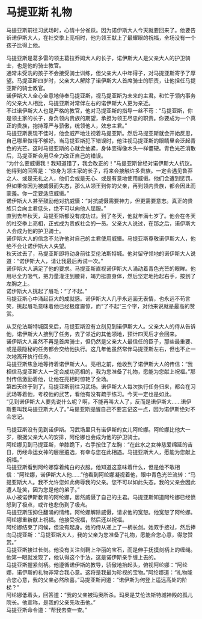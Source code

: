 # 马提亚斯 礼物
马提亚斯前往习武场时，心情十分雀跃。因为诺伊斯大人今天就要回来了。他要告诉诺伊斯大人，在社交季上亮相时，他为领王献上了最耀眼的祝福，全场没有一个孩子比得上他。  


马提亚斯是葛多雷的领主葛拉乔姆大人的长子，诺伊斯大人是父亲大人的护卫骑士，也是他的骑士教官。  
通常未受洗的孩子不会接受骑士训练，但父亲大人中年得子，对马提亚斯寄予了厚望。马提亚斯四岁时，父亲大人解除了诺伊斯大人首席骑士的职责，让他担任马提亚斯的骑士教官。  
诺伊斯大人全心全意地侍奉马提亚斯，视马提亚斯为未来的主君。和忙于领内事务的父亲大人相比，马提亚斯对常伴左右的诺伊斯大人更为亲近。  
不过诺伊斯大人也是严格的教官，他对马提亚斯的指导一丝不苟：“马提亚斯，你是领主家的长子，身负领内贵族的期望，承担为领王尽忠的职责。你要成为一个真正的贵族，抱持尊严与骄傲，统领他人，效忠主君。”  
马提亚斯表现不佳时，他会威严地注视着马提亚斯。然后马提亚斯就会开始反思，自己哪里做得不够好。当马提亚斯犯下错误时，他注视马提亚斯的眼睛里会泛起青色的光芒。这时马提亚斯的心就会抽紧，身体变得像木头一样僵硬。青色光芒消散后，马提亚斯会用尽全力改正自己的错误。  
“为什么要威慑我！我知道错了，我会改正的！”马提亚斯曾经对诺伊斯大人抗议。他得到的回答是：“你身为领主家的长子，将来会接触许多贵族。一定会遇见鲁莽之人、或是无礼之人，他们会或是无心、或是有意地使用威慑。他们会遭到惩罚。但如果你因为被威慑而失态，那么从领王到你的父亲，再到领内贵族，都会因此而蒙羞。你一定要适应威慑。”  
诺伊斯大人甚至鼓励他对抗威慑：“对抗威慑需要神力，但更需要意志。真正的贵族只会向主君低头，绝不可以向他人屈服。”  
直到去年秋天，马提亚斯都没有成功过。到了冬天，他就年满七岁了。他会在冬天的社交季上亮相，正式成为贵族社会的一员。父亲大人说过，在那之后，诺伊斯大人会成为他的护卫骑士。  
诺伊斯大人的信念不允许他对自己的主君使用威慑。马提亚斯尊敬诺伊斯大人，他绝不会让诺伊斯大人失望。  
秋天过去了，马提亚斯即将动身前往艾伦法斯特城。他对留守领地的诺伊斯大人说道：“诺伊斯大人，请让我最后再试一次。”  
诺伊斯大人满足了他的要求。马提亚斯直视诺伊斯大人涌动着青色光芒的眼眸。他用尽全力吸气，把力量灌注到腰背，竭力挺直身体，然后坚定地抬起右手，按到了左胸之上。  
诺伊斯大人挑起了眉毛：“了不起。”  
马提亚斯心中涌起巨大的成就感。诺伊斯大人几乎永远面无表情，也永远不苟言笑，挑起眉毛意味着他已经极度震惊，而“了不起”三个字，对他来说就是最高的赞赏。  


从艾伦法斯特城回来后，马提亚斯没有立刻见到诺伊斯大人。父亲大人的侍从告诉他，诺伊斯大人接到了任务，去了邻近的其他领地，预计四天后才会回来。  
诺伊斯大人虽然不再是首席骑士，但仍然是父亲大人最信任的臣子，那些最重要、或是最隐秘的任务都会交给他执行。这几年他虽然常伴马提亚斯左右，但也不止一次地离开执行任务。  
马提亚斯焦急地等待着诺伊斯大人。亮相之前，他收到了诺伊斯大人的传信：“我相信马提亚斯大人一定会成功亮相的，我为您准备了礼物，愿能为您献上祝福。”那封传信激励着他，让他在亮相时惊艳了全场。  
第四天终于到了。马提亚斯前往习武场。诺伊斯大人每次执行任务归来，都会在习武场等着他，考校他的武艺，看他有没有疏于练习。今天一定也是如此。  
“见到诺伊斯大人要先说什么呢？啊，不能再叫大人了，反而是诺伊斯大……诺伊斯要叫我马提亚斯大人了。”马提亚斯提醒自己不要忘记这一点，因为诺伊斯绝对不会忘记。  


马提亚斯没有见到诺伊斯。习武场里只有诺伊斯的女儿阿纶娜。阿纶娜比他大一岁，根据父亲大人的安排，阿伦娜也会成为他的护卫骑士。  
阿纶娜见到马提亚斯，单膝跪下，右手按住了左胸：“在此水之女神慈爱绵延的吉日，历经命运女神的层层遴选，有幸与您在此相遇。马提亚斯大人，愿能为您献上祝福。”  
马提亚斯看到阿纶娜穿着纯白的衣服。他知道这意味着什么，但是他不敢相信：“阿纶娜，诺伊斯大人他……”他看到阿纶娜凝视着他，眼中青色光芒流转：“马提亚斯大人。我不允许您如此侮辱我的父亲。您不可以如此失态。我的父亲会因此遭人耻笑，因为您是他的弟子。”  
从小被诺伊斯教育的阿纶娜，居然威慑了自己的主君。马提亚斯知道阿纶娜已经愤怒到了极点，或许也悲伤到了极点。  
马提亚斯压抑住翻涌的情绪。阿纶娜解除威慑，请求他的宽恕。他宽恕了阿纶娜。阿纶娜重新献上祝福。他接受祝福，然后还以祝福。  
阿纶娜结束了问候，但没有起身。她的侍从递上了一柄长剑。她双手接过，然后捧向马提亚斯：“马提亚斯大人，我的父亲为您准备了礼物，愿能合您心意，得您赞赏。”  
马提亚斯接过长剑。他没有关注剑鞘上华丽的宝石，而是伸手抚摸剑柄上的缠绳。他第一眼就发现了，他认得这个手法，这是诺伊斯亲手缠上去的。  
马提亚斯握紧剑柄。他遵循诺伊斯的教导，骄傲地抬起头，俯视阿纶娜：“阿纶娜，诺伊斯的礼物非常合我心意。这将是我最为珍视的宝物。”阿纶娜道：“礼物能合您心意，我的父亲必然欣喜。”马提亚斯问道：“诺伊斯为何登上遥远高处的阶梯？”  
阿纶娜低着头，回答道：“我的父亲被玛奥所杀。玛奥是艾伦法斯特城神殿的孤儿院长。他宣称，是我的父亲先攻击他。”  
马提亚斯命令道：“帮我去查一查。”  


